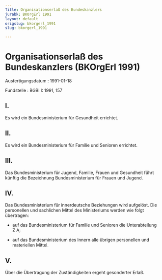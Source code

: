 ```yaml
---
Title: Organisationserlaß des Bundeskanzlers
jurabk: BKOrgErl 1991
layout: default
origslug: bkorgerl_1991
slug: bkorgerl_1991

---
```


# Organisationserlaß des Bundeskanzlers (BKOrgErl 1991)

Ausfertigungsdatum
:   1991-01-18

Fundstelle
:   BGBl I: 1991, 157



## I.

Es wird ein Bundesministerium für Gesundheit errichtet.


## II.

Es wird ein Bundesministerium für Familie und Senioren errichtet.


## III.

Das Bundesministerium für Jugend, Familie, Frauen und Gesundheit führt künftig die Bezeichnung Bundesministerium für Frauen und Jugend.


## IV.

Das Bundesministerium für innerdeutsche Beziehungen wird aufgelöst.
Die personellen und sachlichen Mittel des Ministeriums werden wie folgt übertragen:

-   auf das Bundesministerium für Familie und Senioren die Unterabteilung Z A;


-   auf das Bundesministerium des Innern alle übrigen personellen und materiellen Mittel.





## V.

Über die Übertragung der Zuständigkeiten ergeht gesonderter Erlaß.

